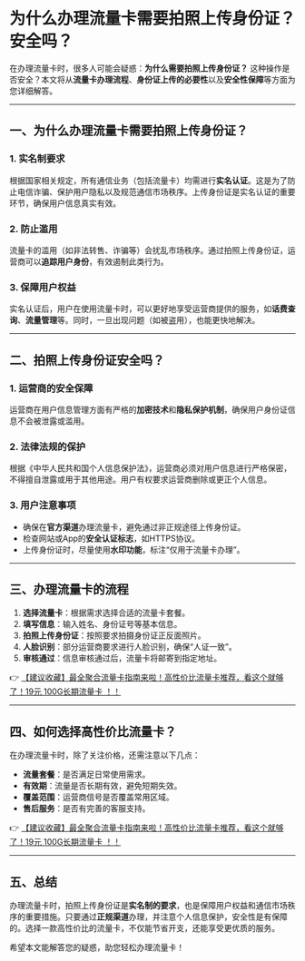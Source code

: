 # 为什么办理流量卡需要拍照上传身份证？安全吗？

在办理流量卡时，很多人可能会疑惑：**为什么需要拍照上传身份证？** 这种操作是否安全？本文将从**流量卡办理流程**、**身份证上传的必要性**以及**安全性保障**等方面为您详细解答。

---

## 一、为什么办理流量卡需要拍照上传身份证？

### 1. 实名制要求
根据国家相关规定，所有通信业务（包括流量卡）均需进行**实名认证**。这是为了防止电信诈骗、保护用户隐私以及规范通信市场秩序。上传身份证是实名认证的重要环节，确保用户信息真实有效。

### 2. 防止滥用
流量卡的滥用（如非法转售、诈骗等）会扰乱市场秩序。通过拍照上传身份证，运营商可以**追踪用户身份**，有效遏制此类行为。

### 3. 保障用户权益
实名认证后，用户在使用流量卡时，可以更好地享受运营商提供的服务，如**话费查询**、**流量管理**等。同时，一旦出现问题（如被盗用），也能更快地解决。

---

## 二、拍照上传身份证安全吗？

### 1. 运营商的安全保障
运营商在用户信息管理方面有严格的**加密技术**和**隐私保护机制**，确保用户身份证信息不会被泄露或滥用。

### 2. 法律法规的保护
根据《中华人民共和国个人信息保护法》，运营商必须对用户信息进行严格保密，不得擅自泄露或用于其他用途。用户有权要求运营商删除或更正个人信息。

### 3. 用户注意事项
- 确保在**官方渠道**办理流量卡，避免通过非正规途径上传身份证。
- 检查网站或App的**安全认证标志**，如HTTPS协议。
- 上传身份证时，尽量使用**水印功能**，标注“仅用于流量卡办理”。

---

## 三、办理流量卡的流程

1. **选择流量卡**：根据需求选择合适的流量卡套餐。
2. **填写信息**：输入姓名、身份证号等基本信息。
3. **拍照上传身份证**：按照要求拍摄身份证正反面照片。
4. **人脸识别**：部分运营商要求进行人脸识别，确保“人证一致”。
5. **审核通过**：信息审核通过后，流量卡将邮寄到指定地址。

👉 [【建议收藏】最全聚合流量卡指南来啦！高性价比流量卡推荐，看这个就够了！19元 100G长期流量卡 ！！](https://bit.ly/Liuliangka)

---

## 四、如何选择高性价比流量卡？

在办理流量卡时，除了关注价格，还需注意以下几点：
- **流量套餐**：是否满足日常使用需求。
- **有效期**：流量是否长期有效，避免短期失效。
- **覆盖范围**：运营商信号是否覆盖常用区域。
- **售后服务**：是否有完善的客服支持。

👉 [【建议收藏】最全聚合流量卡指南来啦！高性价比流量卡推荐，看这个就够了！19元 100G长期流量卡 ！！](https://bit.ly/Liuliangka)

---

## 五、总结

办理流量卡时，拍照上传身份证是**实名制的要求**，也是保障用户权益和通信市场秩序的重要措施。只要通过**正规渠道**办理，并注意个人信息保护，安全性是有保障的。选择一款高性价比的流量卡，不仅能节省开支，还能享受更优质的服务。

希望本文能解答您的疑惑，助您轻松办理流量卡！